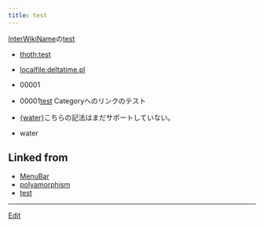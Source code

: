 ```yaml
---
title: test
---
```

[InterWikiName](/InterWikiName)の[test](/test)

* [thoth:test](thoth:test)
* [localfile:deltatime.pl](localfile:deltatime.pl)
* 00001
* 00001[test](/test)
Categoryへのリンクのテスト

* [{water}]({water})こちらの記法はまだサポートしていない。
* water




## Linked from

* [MenuBar](/MenuBar)
* [polyamorphism](/polyamorphism)
* [test](/test)


----
[Edit](https://github.com/vitroid/vitroid.github.io/edit/master/MD/test.md)
